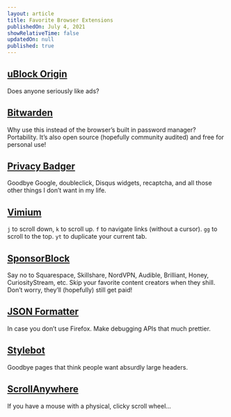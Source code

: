 ```yaml
---
layout: article
title: Favorite Browser Extensions
publishedOn: July 4, 2021
showRelativeTime: false
updatedOn: null
published: true
---
```


## [uBlock Origin](https://chrome.google.com/webstore/detail/ublock-origin/cjpalhdlnbpafiamejdnhcphjbkeiagm?hl=en)

Does anyone seriously like ads?

## [Bitwarden](https://chrome.google.com/webstore/detail/bitwarden-free-password-m/nngceckbapebfimnlniiiahkandclblb)

Why use this instead of the browser’s built in password manager? Portability. It’s also open source (hopefully community audited) and free for personal use!

## [Privacy Badger](https://chrome.google.com/webstore/detail/privacy-badger/pkehgijcmpdhfbdbbnkijodmdjhbjlgp)

Goodbye Google, doubleclick, Disqus widgets, recaptcha, and all those other things I don’t want in my life.

## [Vimium](https://chrome.google.com/webstore/detail/vimium/dbepggeogbaibhgnhhndojpepiihcmeb?hl=en)

`j` to scroll down, `k` to scroll up. `f` to navigate links (without a cursor). `gg` to scroll to the top. `yt` to duplicate your current tab.

## [SponsorBlock](https://chrome.google.com/webstore/detail/sponsorblock-for-youtube/mnjggcdmjocbbbhaepdhchncahnbgone?hl=en)

Say no to Squarespace, Skillshare, NordVPN, Audible, Brilliant, Honey, CuriosityStream, etc. Skip your favorite content creators when they shill. Don’t worry, they’ll (hopefully) still get paid!

## [JSON Formatter](https://chrome.google.com/webstore/detail/json-formatter/bcjindcccaagfpapjjmafapmmgkkhgoa?hl=en)

In case you don’t use Firefox. Make debugging APIs that much prettier.

## [Stylebot](https://chrome.google.com/webstore/detail/stylebot/oiaejidbmkiecgbjeifoejpgmdaleoha?hl=en)

Goodbye pages that think people want absurdly large headers.

## [ScrollAnywhere](https://chrome.google.com/webstore/detail/scrollanywhere/jehmdpemhgfgjblpkilmeoafmkhbckhi)

If you have a mouse with a physical, clicky scroll wheel...
